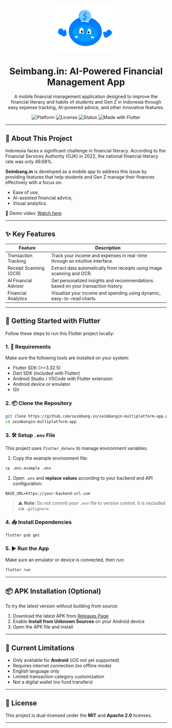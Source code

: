 <div align="center">
  <img src="./assets/img_mascot-login.png" width="200" alt="Seimbang.in Logo"/>
</div>

<h1 align="center">
  Seimbang.in: AI-Powered Financial Management App
</h1>

<p align="center">
  A mobile financial management application designed to improve the financial literacy and habits of students and Gen Z in Indonesia through easy expense tracking, AI-powered advice, and other innovative features.
</p>

<p align="center">
  <img src="https://img.shields.io/badge/platform-Android-brightgreen.svg" alt="Platform">
  <img src="https://img.shields.io/badge/license-MIT%20%26%20Apache-blue.svg" alt="License">
  <img src="https://img.shields.io/badge/status-active-success.svg" alt="Status">
  <img src="https://img.shields.io/badge/Made%20with-Flutter-blue.svg?logo=flutter" alt="Made with Flutter">
</p>

---

## 📱 About This Project

Indonesia faces a significant challenge in financial literacy. According to the Financial Services Authority (OJK) in 2022, the national financial literacy rate was only 49.68%. 

**Seimbang.in** is developed as a mobile app to address this issue by providing features that help students and Gen Z manage their finances effectively with a focus on:

- Ease of use,
- AI-assisted financial advice,
- Visual analytics.

🎥 Demo video: [Watch here](https://drive.google.com/file/d/1wq2J7nDgCxOz-992rJpdLu2MGPT3u6Tw/view?usp=sharing)

---

## ✨ Key Features

| Feature                | Description                                                                                     |
|------------------------|-------------------------------------------------------------------------------------------------|
| Transaction Tracking   | Track your income and expenses in real-time through an intuitive interface.                    |
| Receipt Scanning (OCR) | Extract data automatically from receipts using image scanning and OCR.                          |
| AI Financial Advisor   | Get personalized insights and recommendations based on your transaction history.               |
| Financial Analytics    | Visualize your income and spending using dynamic, easy-to-read charts.                         |

---

## 🚀 Getting Started with Flutter

Follow these steps to run this Flutter project locally:

### 1. 🔧 Requirements

Make sure the following tools are installed on your system:

- Flutter SDK (>=3.32.5)
- Dart SDK (included with Flutter)
- Android Studio / VSCode with Flutter extension
- Android device or emulator
- Git

### 2. 📦 Clone the Repository

```bash
git clone https://github.com/seimbang-in/seimbangin-multiplatform-app.git
cd seimbangin-multiplatform-app
```

### 3. 🛠️ Setup `.env` File

This project uses `flutter_dotenv` to manage environment variables.

1. Copy the example environment file:

```bash
cp .env.example .env
```

2. Open `.env` and **replace values** according to your backend and API configuration:

```
BASE_URL=https://your-backend-url.com
```

> ⚠️ **Note**: Do not commit your `.env` file to version control. It is excluded via `.gitignore`.

### 4. 📥 Install Dependencies

```bash
flutter pub get
```

### 5. ▶️ Run the App

Make sure an emulator or device is connected, then run:

```bash
flutter run
```

---

## 📦 APK Installation (Optional)

To try the latest version without building from source:

1. Download the latest APK from [Releases Page](https://github.com/seimbang-in/seimbangin-multiplatform-app/releases/tag/v.0.2-alpha.2)
2. Enable **Install from Unknown Sources** on your Android device
3. Open the APK file and install

---

## 🚧 Current Limitations

- Only available for **Android** (iOS not yet supported)
- Requires internet connection (no offline mode)
- English language only
- Limited transaction category customization
- Not a digital wallet (no fund transfers)

---

## 📜 License

This project is dual-licensed under the **MIT** and **Apache 2.0** licenses.

---
